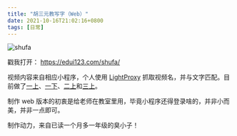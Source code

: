 ```yaml
---
title: "胡三元教写字（Web）"
date: 2021-10-16T21:02:16+0800
tags: [日常]
---
```


![shufa](https://fastly.jsdelivr.net/gh/lmm214/images@master/logos/shufa.png)

戳我打开： <https://edui123.com/shufa/>

<!--more-->

视频内容来自相应小程序，个人使用 [LightProxy](https://github.com/alibaba/lightproxy/issues/19) 抓取视频名，并与文字匹配。目前做了[一上](https://edui.fun/shufa/)、[一下](https://edui.fun/shufa/1b/)、[二上](https://edui.fun/shufa/2a/)和[三上](https://edui.fun/shufa/3a/)。

制作 web 版本的初衷是给老师在教室里用，毕竟小程序还得登录啥的，并非小而美，并非一点即可。

制作动力，来自已读一个月多一年级的臭小子！